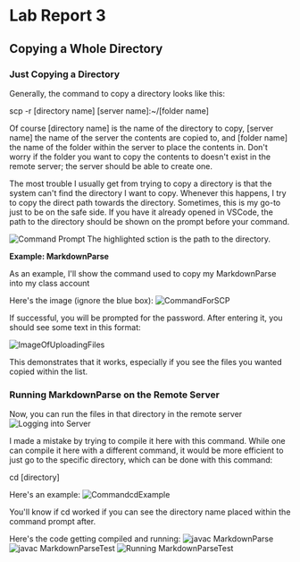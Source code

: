 # Lab Report 3
## Copying a Whole Directory

### Just Copying a Directory
Generally, the command to copy a directory looks like this:
  
scp -r \[directory name\] \[server name\]:~/\[folder name\]

Of course \[directory name\] is the name of the directory to copy, \[server name\] the name of the server the contents are copied to, and \[folder name\]
 the name of the folder within the server to place the contents in. Don't worry if the folder you want to copy the contents to doesn't exist in the remote server; the server should be able to create one.

The most trouble I usually get from trying to copy a directory is that the system can't find the directory I want to copy. Whenever this happens, I try to copy the direct path towards the directory. Sometimes, this is my go-to just to be on the safe side. If you have it already opened in VSCode, the path to the directory should be shown on the prompt before your command.

![Command Prompt](https://user-images.githubusercontent.com/70039286/153667346-e333a31e-8d03-4dec-9984-d44bec758098.PNG)
The highlighted sction is the path to the directory.

**Example: MarkdownParse**

As an example, I'll show the command used to copy my MarkdownParse into my class account

Here's the image (ignore the blue box):
![CommandForSCP](https://user-images.githubusercontent.com/70039286/153670502-da793730-9181-4455-8e99-cfbc0ee18aa1.PNG)


If successful, you will be prompted for the password. After entering it, you should see some text in this format:

![ImageOfUploadingFiles](https://user-images.githubusercontent.com/70039286/153671009-f37c2edc-8049-4efb-8f91-509877e71724.PNG)

This demonstrates that it works, especially if you see the files you wanted copied within the list.

### Running MarkdownParse on the Remote Server

Now, you can run the files in that directory in the remote server
![Logging into Server](https://user-images.githubusercontent.com/70039286/153673766-d6c251fb-5b87-45eb-aae5-26b472f630ce.PNG)

I made a mistake by trying to compile it here with this command. While one can compile it here with a different command, it would be more efficient to just go to the specific directory, which can be done with this command:

cd \[directory\]

Here's an example:
![CommandcdExample](https://user-images.githubusercontent.com/70039286/153674403-401f7e62-eea2-4d3b-8d2f-ac6044172cbb.PNG)

You'll know if cd worked if you can see the directory name placed within the command prompt after.

Here's the code getting compiled and running:
![javac MarkdownParse](https://user-images.githubusercontent.com/70039286/153675853-aa3f858a-5eaa-4534-bf8e-e04c208d8161.PNG)
![javac MarkdownParseTest](https://user-images.githubusercontent.com/70039286/153675875-82fe0a6d-0e41-4fb8-891c-7c2fb195712c.PNG)
![Running MarkdownParseTest](https://user-images.githubusercontent.com/70039286/153675908-c87c74ab-2316-41eb-a71e-16dd9e998062.PNG)


